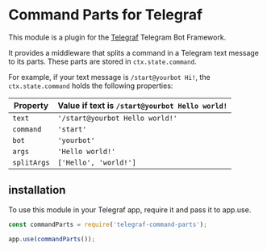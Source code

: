 # Command Parts for Telegraf

This module is a plugin for the [Telegraf](http://telegraf.js.org/) Telegram
Bot Framework.

It provides a middleware that splits a command in a Telegram text message to
its parts. These parts are stored in `ctx.state.command`.

For example, if your text message is `/start@yourbot Hi!`, the
`ctx.state.command` holds the following properties:

Property    | Value if text is `/start@yourbot Hello world!`
----------- | ---------
`text`      | `'/start@yourbot Hello world!'`
`command`   | `'start'`
`bot`       | `'yourbot'`
`args`      | `'Hello world!'`
`splitArgs` | `['Hello', 'world!']`

## installation

To use this module in your Telegraf app, require it and pass it to app.use.

```javascript
const commandParts = require('telegraf-command-parts');

app.use(commandParts());
```
